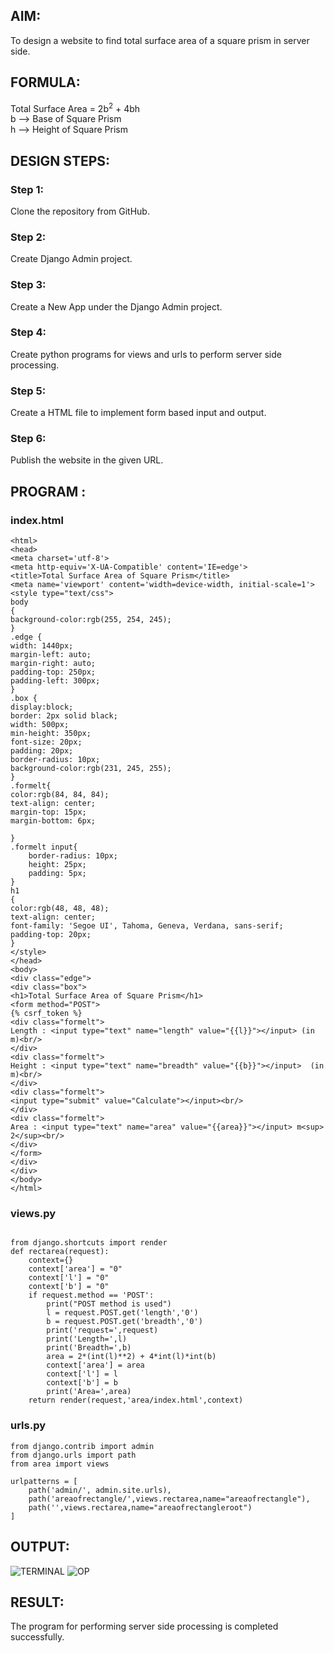 ## AIM:
To design a website to find total surface area of a square prism in server side.

## FORMULA:
Total Surface Area = 2b<sup>2</sup> + 4bh
<br>b --> Base of Square Prism
<br>h --> Height of Square Prism

## DESIGN STEPS:

### Step 1:
Clone the repository from GitHub.

### Step 2:
Create Django Admin project.

### Step 3:
Create a New App under the Django Admin project.

### Step 4:
Create python programs for views and urls to perform server side processing.

### Step 5:
Create a HTML file to implement form based input and output.

### Step 6:
Publish the website in the given URL.

## PROGRAM :
### index.html
```
<html>
<head>
<meta charset='utf-8'>
<meta http-equiv='X-UA-Compatible' content='IE=edge'>
<title>Total Surface Area of Square Prism</title>
<meta name='viewport' content='width=device-width, initial-scale=1'>
<style type="text/css">
body 
{
background-color:rgb(255, 254, 245);
}
.edge {
width: 1440px;
margin-left: auto;
margin-right: auto;
padding-top: 250px;
padding-left: 300px;
}
.box {
display:block;
border: 2px solid black;
width: 500px;
min-height: 350px;
font-size: 20px;
padding: 20px;
border-radius: 10px;
background-color:rgb(231, 245, 255);
}
.formelt{
color:rgb(84, 84, 84);
text-align: center;
margin-top: 15px;
margin-bottom: 6px;

}
.formelt input{
    border-radius: 10px;
    height: 25px;
    padding: 5px;
}
h1
{
color:rgb(48, 48, 48);
text-align: center;
font-family: 'Segoe UI', Tahoma, Geneva, Verdana, sans-serif;
padding-top: 20px;
}
</style>
</head>
<body>
<div class="edge">
<div class="box">
<h1>Total Surface Area of Square Prism</h1>
<form method="POST">
{% csrf_token %}
<div class="formelt">
Length : <input type="text" name="length" value="{{l}}"></input> (in m)<br/>
</div>
<div class="formelt">
Height : <input type="text" name="breadth" value="{{b}}"></input>  (in m)<br/>
</div>
<div class="formelt">
<input type="submit" value="Calculate"></input><br/>
</div>
<div class="formelt">
Area : <input type="text" name="area" value="{{area}}"></input> m<sup> 2</sup><br/>
</div>
</form>
</div>
</div>
</body>
</html>
```
### views.py
```

from django.shortcuts import render
def rectarea(request):
    context={}
    context['area'] = "0"
    context['l'] = "0"
    context['b'] = "0"
    if request.method == 'POST':
        print("POST method is used")
        l = request.POST.get('length','0')
        b = request.POST.get('breadth','0')
        print('request=',request)
        print('Length=',l)
        print('Breadth=',b)
        area = 2*(int(l)**2) + 4*int(l)*int(b)
        context['area'] = area
        context['l'] = l
        context['b'] = b
        print('Area=',area)
    return render(request,'area/index.html',context)
```
### urls.py
```
from django.contrib import admin
from django.urls import path
from area import views

urlpatterns = [
    path('admin/', admin.site.urls),
    path('areaofrectangle/',views.rectarea,name="areaofrectangle"),
    path('',views.rectarea,name="areaofrectangleroot")
]
```
## OUTPUT:
![TERMINAL](https://github.com/Kathir-2703/FWAD-EXP-5/assets/64436376/f8b47b8f-769a-48ce-a0ca-cc22c479af38)
![OP](https://github.com/Kathir-2703/FWAD-EXP-5/assets/64436376/e39eade9-cd04-47a7-a9f5-e18e7fa64f63)

## RESULT:
The program for performing server side processing is completed successfully.
